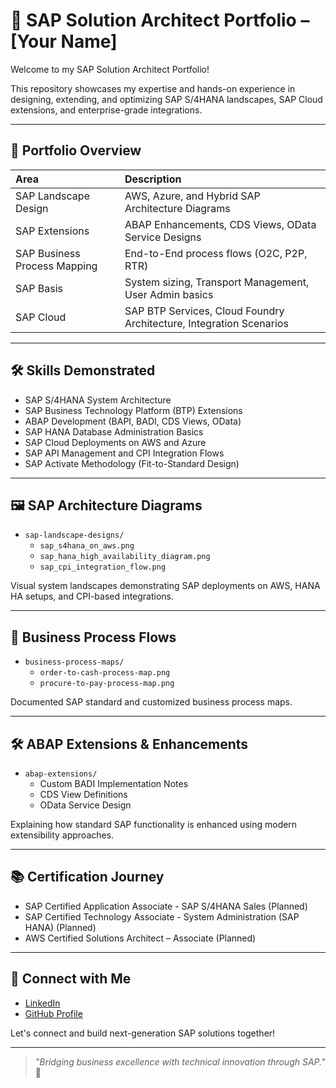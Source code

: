 # 🚀 SAP Solution Architect Portfolio – [Your Name]

Welcome to my SAP Solution Architect Portfolio!

This repository showcases my expertise and hands-on experience in designing, extending, and optimizing SAP S/4HANA landscapes, SAP Cloud extensions, and enterprise-grade integrations.

---

## 📂 Portfolio Overview

| Area | Description |
|:-----|:------------|
| SAP Landscape Design | AWS, Azure, and Hybrid SAP Architecture Diagrams |
| SAP Extensions | ABAP Enhancements, CDS Views, OData Service Designs |
| SAP Business Process Mapping | End-to-End process flows (O2C, P2P, RTR) |
| SAP Basis | System sizing, Transport Management, User Admin basics |
| SAP Cloud | SAP BTP Services, Cloud Foundry Architecture, Integration Scenarios |

---

## 🛠️ Skills Demonstrated

- SAP S/4HANA System Architecture
- SAP Business Technology Platform (BTP) Extensions
- ABAP Development (BAPI, BADI, CDS Views, OData)
- SAP HANA Database Administration Basics
- SAP Cloud Deployments on AWS and Azure
- SAP API Management and CPI Integration Flows
- SAP Activate Methodology (Fit-to-Standard Design)

---

## 🖼️ SAP Architecture Diagrams

- `sap-landscape-designs/`
  - `sap_s4hana_on_aws.png`
  - `sap_hana_high_availability_diagram.png`
  - `sap_cpi_integration_flow.png`

Visual system landscapes demonstrating SAP deployments on AWS, HANA HA setups, and CPI-based integrations.

---

## 🧠 Business Process Flows

- `business-process-maps/`
  - `order-to-cash-process-map.png`
  - `procure-to-pay-process-map.png`

Documented SAP standard and customized business process maps.

---

## 🛠 ABAP Extensions & Enhancements

- `abap-extensions/`
  - Custom BADI Implementation Notes
  - CDS View Definitions
  - OData Service Design

Explaining how standard SAP functionality is enhanced using modern extensibility approaches.

---

## 📚 Certification Journey

- SAP Certified Application Associate - SAP S/4HANA Sales (Planned)
- SAP Certified Technology Associate - System Administration (SAP HANA) (Planned)
- AWS Certified Solutions Architect – Associate (Planned)

---

## 📩 Connect with Me

- [LinkedIn](https://linkedin.com/in/yourprofile)
- [GitHub Profile](https://github.com/yourgithubusername)

Let's connect and build next-generation SAP solutions together!

---

> *"Bridging business excellence with technical innovation through SAP."* 🚀
